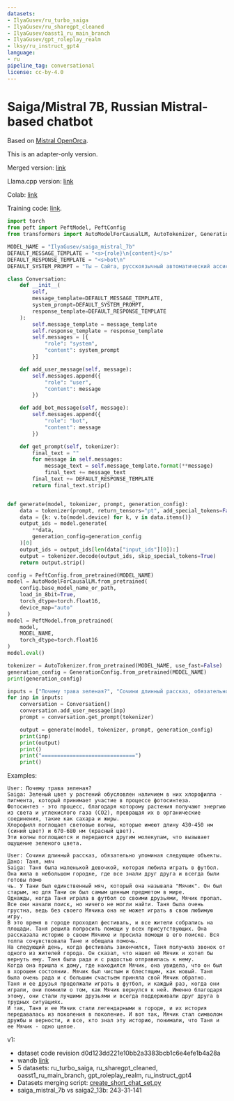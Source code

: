 ```yaml
---
datasets:
- IlyaGusev/ru_turbo_saiga
- IlyaGusev/ru_sharegpt_cleaned
- IlyaGusev/oasst1_ru_main_branch
- IlyaGusev/gpt_roleplay_realm
- lksy/ru_instruct_gpt4
language:
- ru
pipeline_tag: conversational
license: cc-by-4.0
---
```


# Saiga/Mistral 7B, Russian Mistral-based chatbot

Based on [Mistral OpenOrca](https://huggingface.co/Open-Orca/Mistral-7B-OpenOrca).

This is an adapter-only version.

Merged version: [link](https://huggingface.co/IlyaGusev/saiga_mistral_7b_merged)

Llama.cpp version: [link](https://huggingface.co/IlyaGusev/saiga_mistral_7b_gguf)

Colab: [link](https://colab.research.google.com/drive/1C7TTwYDbfEmkHrbgHNIHS-udoWIEQTUo)

Training code: [link](https://github.com/IlyaGusev/rulm/tree/master/self_instruct).

```python
import torch
from peft import PeftModel, PeftConfig
from transformers import AutoModelForCausalLM, AutoTokenizer, GenerationConfig

MODEL_NAME = "IlyaGusev/saiga_mistral_7b"
DEFAULT_MESSAGE_TEMPLATE = "<s>{role}\n{content}</s>"
DEFAULT_RESPONSE_TEMPLATE = "<s>bot\n"
DEFAULT_SYSTEM_PROMPT = "Ты — Сайга, русскоязычный автоматический ассистент. Ты разговариваешь с людьми и помогаешь им."

class Conversation:
    def __init__(
        self,
        message_template=DEFAULT_MESSAGE_TEMPLATE,
        system_prompt=DEFAULT_SYSTEM_PROMPT,
        response_template=DEFAULT_RESPONSE_TEMPLATE
    ):
        self.message_template = message_template
        self.response_template = response_template
        self.messages = [{
            "role": "system",
            "content": system_prompt
        }]

    def add_user_message(self, message):
        self.messages.append({
            "role": "user",
            "content": message
        })

    def add_bot_message(self, message):
        self.messages.append({
            "role": "bot",
            "content": message
        })

    def get_prompt(self, tokenizer):
        final_text = ""
        for message in self.messages:
            message_text = self.message_template.format(**message)
            final_text += message_text
        final_text += DEFAULT_RESPONSE_TEMPLATE
        return final_text.strip()


def generate(model, tokenizer, prompt, generation_config):
    data = tokenizer(prompt, return_tensors="pt", add_special_tokens=False)
    data = {k: v.to(model.device) for k, v in data.items()}
    output_ids = model.generate(
        **data,
        generation_config=generation_config
    )[0]
    output_ids = output_ids[len(data["input_ids"][0]):]
    output = tokenizer.decode(output_ids, skip_special_tokens=True)
    return output.strip()

config = PeftConfig.from_pretrained(MODEL_NAME)
model = AutoModelForCausalLM.from_pretrained(
    config.base_model_name_or_path,
    load_in_8bit=True,
    torch_dtype=torch.float16,
    device_map="auto"
)
model = PeftModel.from_pretrained(
    model,
    MODEL_NAME,
    torch_dtype=torch.float16
)
model.eval()

tokenizer = AutoTokenizer.from_pretrained(MODEL_NAME, use_fast=False)
generation_config = GenerationConfig.from_pretrained(MODEL_NAME)
print(generation_config)

inputs = ["Почему трава зеленая?", "Сочини длинный рассказ, обязательно упоминая следующие объекты. Дано: Таня, мяч"]
for inp in inputs:
    conversation = Conversation()
    conversation.add_user_message(inp)
    prompt = conversation.get_prompt(tokenizer)

    output = generate(model, tokenizer, prompt, generation_config)
    print(inp)
    print(output)
    print()
    print("==============================")
    print()
```

Examples:
```
User: Почему трава зеленая? 
Saiga: Зеленый цвет у растений обусловлен наличием в них хлорофилла - пигмента, который принимает участие в процессе фотосинтеза.
Фотосинтез - это процесс, благодаря которому растения получают энергию из света и углекислого газа (CO2), превращая их в органические соединения, такие как сахара и жиры.
Хлорофилл поглощает световые волны, которые имеют длину 430-450 нм (синий цвет) и 670-680 нм (красный цвет).
Эти волны поглощаются и передаются другим молекулам, что вызывает ощущение зеленого цвета.
```

```
User: Сочини длинный рассказ, обязательно упоминая следующие объекты. Дано: Таня, мяч
Saiga: Таня была маленькой девочкой, которая любила играть в футбол. Она жила в небольшом городке, где все знали друг друга и всегда были готовы помо
чь. У Тани был единственный мяч, который она называла "Мячик". Он был старым, но для Тани он был самым ценным предметом в мире.
Однажды, когда Таня играла в футбол со своими друзьями, Мячик пропал. Все они начали поиск, но ничего не могли найти. Таня была очень грустна, ведь без своего Мячика она не может играть в свою любимую игру.
В это время в городе проходил фестиваль, и все жители собрались на площади. Таня решила попросить помощи у всех присутствующих. Она рассказала историю о своем Мячике и просила помощи в его поиске. Вся толпа сочувствовала Тане и обещала помочь.
На следующий день, когда фестиваль закончился, Таня получила звонок от одного из жителей города. Он сказал, что нашел её Мячик и хотел бы вернуть ему. Таня была рада и с радостью отправилась к нему.
Когда она пришла к дому, где находился Мячик, она увидела, что он был в хорошем состоянии. Мячик был чистым и блестящим, как новый. Таня была очень рада и с большим счастьем приняла свой Мячик обратно.
Таня и ее друзья продолжали играть в футбол, и каждый раз, когда они играли, они помнили о том, как Мячик вернулся к ней. Именно благодаря этому, они стали лучшими друзьями и всегда поддерживали друг друга в трудных ситуациях.
И так, Таня и ее Мячик стали легендарными в городе, и их история передавалась из поколения в поколение. И вот так, Мячик стал символом дружбы и верности, и все, кто знал эту историю, понимали, что Таня и ее Мячик - одно целое.
```

v1:
- dataset code revision d0d123dd221e10bb2a3383bcb1c6e4efe1b4a28a
- wandb [link](https://wandb.ai/ilyagusev/rulm_self_instruct/runs/ip1qmm9p)
- 5 datasets: ru_turbo_saiga, ru_sharegpt_cleaned, oasst1_ru_main_branch, gpt_roleplay_realm, ru_instruct_gpt4
- Datasets merging script: [create_short_chat_set.py](https://github.com/IlyaGusev/rulm/blob/d0d123dd221e10bb2a3383bcb1c6e4efe1b4a28a/self_instruct/src/data_processing/create_short_chat_set.py)
- saiga_mistral_7b vs saiga2_13b: 243-31-141
